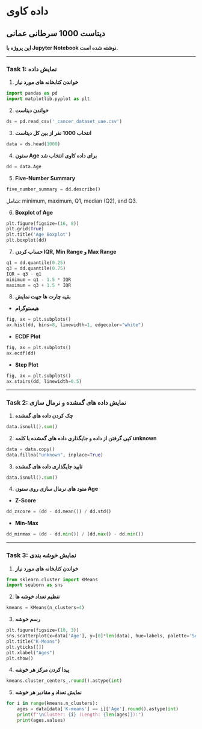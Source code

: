 # داده کاوی

## دیتاست 1000 سرطانی عمانی
**این پروژه با Jupyter Notebook نوشته شده است.**

---

### Task 1: نمایش داده

1. **خواندن کتابخانه های مورد نیاز**
```python
import pandas as pd
import matplotlib.pyplot as plt
```

2. **خواندن دیتاست**
```python
ds = pd.read_csv('_cancer_dataset_uae.csv')
```

3. **انتخاب 1000 نفر از بین کل دیتاست**
```python
data = ds.head(1000)
```

4. **ستون Age برای داده کاوی انتخاب شد**
```python
dd = data.Age
```

5. **Five-Number Summary**
```python
five_number_summary = dd.describe()
```
شامل: minimum, maximum, Q1, median (Q2), and Q3.

6. **Boxplot of Age**
```python
plt.figure(figsize=(16, 8))
plt.grid(True)
plt.title('Age Boxplot')
plt.boxplot(dd)
```

7. **حساب کردن IQR, Min Range و Max Range**
```python
q1 = dd.quantile(0.25)
q3 = dd.quantile(0.75)
IQR = q3 - q1
minimum = q1 - 1.5 * IQR
maximum = q3 + 1.5 * IQR
```

8. **بقیه چارت ها جهت نمایش**
- **هیستوگرام**
```python
fig, ax = plt.subplots()
ax.hist(dd, bins=8, linewidth=1, edgecolor="white")
```

- **ECDF Plot**
```python
fig, ax = plt.subplots()
ax.ecdf(dd)
```

- **Step Plot**
```python
fig, ax = plt.subplots()
ax.stairs(dd, linewidth=0.5)
```

---

### Task 2: نمایش داده های گمشده و نرمال سازی

1. **چک کردن داده های گمشده**
```python
data.isnull().sum()
```

2. **کپی گرفتن از داده و جایگذاری داده های گمشده با کلمه unknown**
```python
data = data.copy()
data.fillna("unknown", inplace=True)
```

3. **تایید جایگذاری داده های گمشده**
```python
data.isnull().sum()
```

4. **متود های نرمال سازی روی ستون Age**

- **Z-Score**
```python
dd_zscore = (dd - dd.mean()) / dd.std()
```

- **Min-Max**
```python
dd_minmax = (dd - dd.min()) / (dd.max() - dd.min())
```

---
### Task 3: نمایش خوشه بندی

1. **خواندن کتابخانه های مورد نیاز**
```python
from sklearn.cluster import KMeans
import seaborn as sns
```

2. **تنظیم تعداد خوشه ها**
```python
kmeans = KMeans(n_clusters=4)
```

3. **رسم خوشه**
```python
plt.figure(figsize=(10, 3))
sns.scatterplot(x=data['Age'], y=[0]*len(data), hue=labels, palette='Set2', s=100)
plt.title("K-Means")
plt.yticks([])
plt.xlabel("Ages")
plt.show()
```

4. **پیدا کردن مرکز هر خوشه**
```python
kmeans.cluster_centers_.round().astype(int)
```

5. **نمایش تعداد و مقادیر هر خوشه**
```python
for i in range(kmeans.n_clusters):
    ages = data[data['K-means'] == i]['Age'].round().astype(int)
    print(f"\nCluster: {i} (Length: {len(ages)}):")
    print(ages.values)
```